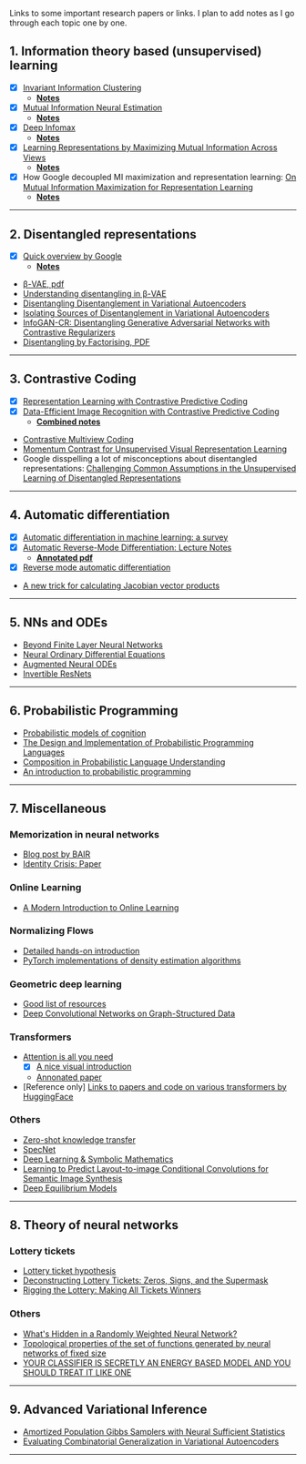 Links to some important research papers or links. I plan to add notes as I go through each topic one by one.


## 1. Information theory based (unsupervised) learning
* [x] [Invariant Information Clustering](https://arxiv.org/abs/1807.06653)
   * [__Notes__](https://github.com/vinsis/math-and-ml-notes/blob/master/notes/iic.md)
* [x] [Mutual Information Neural Estimation](https://arxiv.org/abs/1801.04062)
  * [__Notes__](https://github.com/vinsis/math-and-ml-notes/blob/master/notes/mine.md)
* [x] [Deep Infomax](https://arxiv.org/abs/1808.06670)
  * [__Notes__](https://github.com/vinsis/math-and-ml-notes/blob/master/notes/deepinfomax.md)
* [x] [Learning Representations by Maximizing Mutual Information Across Views](https://arxiv.org/abs/1906.00910)
  * [__Notes__](https://github.com/vinsis/math-and-ml-notes/blob/master/notes/amdim.md)
* [x] How Google decoupled MI maximization and representation learning: [On Mutual Information Maximization for Representation Learning](https://arxiv.org/abs/1907.13625)
  * [__Notes__](https://github.com/vinsis/math-and-ml-notes/blob/master/notes/on_mi_maximization.md)

---

## 2. Disentangled representations
* [x] [Quick overview by Google](https://ai.googleblog.com/2019/04/evaluating-unsupervised-learning-of.html)
  *  [__Notes__](https://github.com/vinsis/math-and-ml-notes/blob/master/notes/unsupervised_disentanglement.md)
* [β-VAE, pdf](https://openreview.net/pdf?id=Sy2fzU9gl)
* [Understanding disentangling in β-VAE](https://arxiv.org/abs/1804.03599)
* [Disentangling Disentanglement in Variational Autoencoders](https://arxiv.org/abs/1812.02833)
* [Isolating Sources of Disentanglement in Variational Autoencoders](https://arxiv.org/abs/1802.04942)
* [InfoGAN-CR: Disentangling Generative Adversarial Networks with Contrastive Regularizers](https://arxiv.org/abs/1906.06034)
* [Disentangling by Factorising, PDF](https://www.cs.toronto.edu/~amnih/papers/disentangling_nips_ws.pdf)

---

## 3. Contrastive Coding
* [x] [Representation Learning with Contrastive Predictive Coding](https://arxiv.org/abs/1807.03748)
* [x] [Data-Efficient Image Recognition with Contrastive Predictive Coding](https://arxiv.org/abs/1905.09272)
  *  [__Combined notes__](https://github.com/vinsis/math-and-ml-notes/blob/master/notes/contrastive_predictive_coding.md)
* [Contrastive Multiview Coding](https://arxiv.org/abs/1906.05849)
* [Momentum Contrast for Unsupervised Visual Representation Learning](https://arxiv.org/abs/1911.05722)
* Google disspelling a lot of misconceptions about disentangled representations: [Challenging Common Assumptions in the Unsupervised Learning of Disentangled Representations](https://arxiv.org/abs/1811.12359)

---

## 4. Automatic differentiation
* [x] [Automatic differentiation in machine learning: a survey](https://arxiv.org/abs/1502.05767)
* [x] [Automatic Reverse-Mode Differentiation: Lecture Notes](http://www.cs.cmu.edu/~wcohen/10-605/notes/autodiff.pdf)
  * [__Annotated pdf__](https://github.com/vinsis/math-and-ml-notes/blob/master/notes/autodiff.pdf)
* [x] [Reverse mode automatic differentiation](https://rufflewind.com/2016-12-30/reverse-mode-automatic-differentiation)
* [A new trick for calculating Jacobian vector products](https://j-towns.github.io/2017/06/12/A-new-trick.html)

---

## 5. NNs and ODEs
* [Beyond Finite Layer Neural Networks](https://arxiv.org/pdf/1710.10121.pdf)
* [Neural Ordinary Differential Equations](https://arxiv.org/pdf/1806.07366.pdf)
* [Augmented Neural ODEs](https://arxiv.org/abs/1904.01681)
* [Invertible ResNets](https://arxiv.org/pdf/1811.00995.pdf)

---

## 6. Probabilistic Programming
* [Probabilistic models of cognition](http://probmods.org/)
* [The Design and Implementation of Probabilistic Programming Languages](http://dippl.org)
* [Composition in Probabilistic Language Understanding](http://gscontras.github.io/ESSLLI-2016/)
* [An introduction to probabilistic programming](https://arxiv.org/abs/1809.10756)

---

## 7. Miscellaneous
### Memorization in neural networks
* [Blog post by BAIR](https://bair.berkeley.edu/blog/2019/08/13/memorization/)
* [Identity Crisis: Paper](https://arxiv.org/abs/1902.04698)

### Online Learning
* [A Modern Introduction to Online Learning](https://arxiv.org/abs/1912.13213)

### Normalizing Flows
* [Detailed hands-on introduction](https://github.com/acids-ircam/pytorch_flows)
* [PyTorch implementations of density estimation algorithms](https://github.com/kamenbliznashki/normalizing_flows)

### Geometric deep learning
* [Good list of resources](http://geometricdeeplearning.com/)
* [Deep Convolutional Networks on Graph-Structured Data](https://arxiv.org/abs/1506.05163)

### Transformers
* [Attention is all you need](https://arxiv.org/abs/1706.03762)
  * [x] [A nice visual introduction](http://jalammar.github.io/illustrated-transformer/)
  * [Annonated paper](http://nlp.seas.harvard.edu/2018/04/03/attention.html)
* [Reference only] [Links to papers and code on various transformers by HuggingFace](https://github.com/huggingface/transformers)

### Others
* [Zero-shot knowledge transfer](https://arxiv.org/abs/1905.09768)
* [SpecNet](https://arxiv.org/abs/1905.10915)
* [Deep Learning & Symbolic Mathematics](https://arxiv.org/abs/1912.01412)
* [Learning to Predict Layout-to-image Conditional Convolutions for Semantic Image Synthesis](https://papers.nips.cc/paper/8347-learning-to-predict-layout-to-image-conditional-convolutions-for-semantic-image-synthesis)
* [Deep Equilibrium Models](https://papers.nips.cc/paper/8358-deep-equilibrium-models)

---

## 8. Theory of neural networks
### Lottery tickets
* [Lottery ticket hypothesis](http://news.mit.edu/2019/smarter-training-neural-networks-0506)
* [Deconstructing Lottery Tickets: Zeros, Signs, and the Supermask](https://arxiv.org/abs/1905.01067)
* [Rigging the Lottery: Making All Tickets Winners](https://arxiv.org/abs/1911.11134)

### Others
* [What's Hidden in a Randomly Weighted Neural Network?](https://arxiv.org/abs/1911.13299)
* [Topological properties of the set of functions generated by neural networks of fixed size](https://arxiv.org/abs/1806.08459)
* [YOUR  CLASSIFIER  IS  SECRETLY  AN  ENERGY  BASED MODEL AND YOU  SHOULD TREAT IT LIKE ONE](https://arxiv.org/abs/1912.03263)

---

## 9. Advanced Variational Inference
* [Amortized Population Gibbs Samplers with Neural Sufficient Statistics](https://arxiv.org/abs/1911.01382)
* [Evaluating Combinatorial Generalization in Variational Autoencoders](https://arxiv.org/abs/1911.04594)

---
